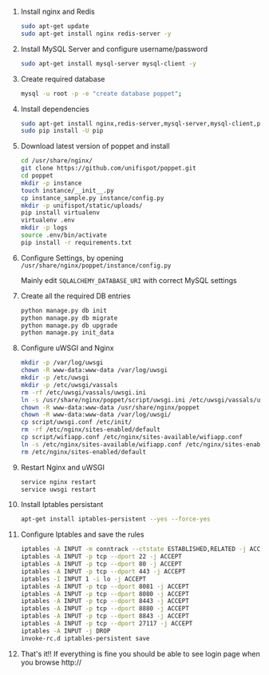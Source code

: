 1. Install nginx and Redis

    ```sh
    sudo apt-get update
    sudo apt-get install nginx redis-server -y
    ```

2. Install MySQL Server and configure username/password

    ```sh
    sudo apt-get install mysql-server mysql-client -y
    ```

3. Create required database


    ```sh
    mysql -u root -p -e "create database poppet";
    ```

3. Install dependencies

    ```sh
    sudo apt-get install nginx,redis-server,mysql-server,mysql-client,python-dev,python,libmysqlclient-dev,python-pip,git,libffi-dev,upstart,supervisor,libssl-dev,libtiff5-dev,libjpeg8-dev,zlib1g-dev,libfreetype6-dev,liblcms2-dev,libwebp-dev,tcl8.6-dev,tk8.6-dev,python-tk -y
    sudo pip install -U pip
    ```

4. Download latest version of poppet and install

    ```sh
    cd /usr/share/nginx/
    git clone https://github.com/unifispot/poppet.git
    cd poppet
    mkdir -p instance
    touch instance/__init__.py
    cp instance_sample.py instance/config.py
    mkdir -p unifispot/static/uploads/
    pip install virtualenv
    virtualenv .env
    mkdir -p logs
    source .env/bin/activate
    pip install -r requirements.txt
    ```

5. Configure Settings, by opening `/usr/share/nginx/poppet/instance/config.py`

    Mainly edit `SQLALCHEMY_DATABASE_URI` with correct MySQL settings

6. Create all the required DB entries

    ```sh
    python manage.py db init
    python manage.py db migrate
    python manage.py db upgrade
    python manage.py init_data
    ```

7. Configure uWSGI and Nginx

    ```sh
    mkdir -p /var/log/uwsgi
    chown -R www-data:www-data /var/log/uwsgi
    mkdir -p /etc/uwsgi
    mkdir -p /etc/uwsgi/vassals
    rm -rf /etc/uwsgi/vassals/uwsgi.ini
    ln -s /usr/share/nginx/poppet/script/uwsgi.ini /etc/uwsgi/vassals/uwsgi.ini
    chown -R www-data:www-data /usr/share/nginx/poppet
    chown -R www-data:www-data /var/log/uwsgi/
    cp script/uwsgi.conf /etc/init/
    rm -rf /etc/nginx/sites-enabled/default
    cp script/wifiapp.conf /etc/nginx/sites-available/wifiapp.conf
    ln -s /etc/nginx/sites-available/wifiapp.conf /etc/nginx/sites-enabled/wifiapp
    rm /etc/nginx/sites-enabled/default
    ```

8. Restart Nginx and uWSGI

    ```sh
    service nginx restart
    service uwsgi restart
    ```

9. Install Iptables persistant

    ```sh
    apt-get install iptables-persistent --yes --force-yes
    ```


10. Configure Iptables and save the rules

    ```sh
    iptables -A INPUT -m conntrack --ctstate ESTABLISHED,RELATED -j ACCEPT
    iptables -A INPUT -p tcp --dport 22 -j ACCEPT
    iptables -A INPUT -p tcp --dport 80 -j ACCEPT
    iptables -A INPUT -p tcp --dport 443 -j ACCEPT
    iptables -I INPUT 1 -i lo -j ACCEPT
    iptables -A INPUT -p tcp --dport 8081 -j ACCEPT
    iptables -A INPUT -p tcp --dport 8080 -j ACCEPT
    iptables -A INPUT -p tcp --dport 8443 -j ACCEPT
    iptables -A INPUT -p tcp --dport 8880 -j ACCEPT
    iptables -A INPUT -p tcp --dport 8843 -j ACCEPT
    iptables -A INPUT -p tcp --dport 27117 -j ACCEPT
    iptables -A INPUT -j DROP
    invoke-rc.d iptables-persistent save
    ```

11. That's it!! If everything is fine you should be able to see login page when you browse http://<your server ip>